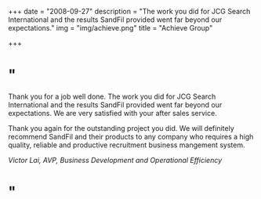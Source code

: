 +++
date = "2008-09-27"
description = "The work you did for JCG Search International and the results SandFil provided went far beyond our expectations."
img = "img/achieve.png"
title = "Achieve Group"

+++

# "

Thank you for a job well done. The work you did for JCG Search International and the results SandFil provided went far beyond our expectations. We are very satisfied with your after sales service.

Thank you again for the outstanding project you did. We will definitely recommend SandFil and their products to any company who requires a high quality, reliable and productive recruitment business mangement system.

<em>Victor Lai, AVP, Business Development and Operational Efficiency</em>

# "
